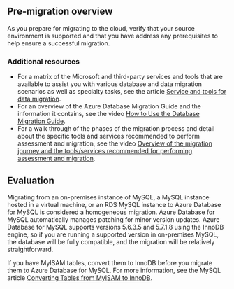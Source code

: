 ## Pre-migration overview

As you prepare for migrating to the cloud, verify that your source environment is supported and that you have address any prerequisites to help ensure a successful migration.

### Additional resources

- For a matrix of the Microsoft and third-party services and tools that are available to assist you with various database and data migration scenarios as well as specialty tasks, see the article [Service and tools for data migration](https://docs.microsoft.com/azure/dms/dms-tools-matrix).
- For an overview of the Azure Database Migration Guide and the information it contains, see the video [How to Use the Database Migration Guide](https://azure.microsoft.com/resources/videos/how-to-use-the-azure-database-migration-guide/).
- For a walk through of the phases of the migration process and detail about the specific tools and services recommended to perform assessment and migration, see the video [Overview of the migration journey and the tools/services recommended for performing assessment and migration](https://azure.microsoft.com/resources/videos/overview-of-migration-and-recommended-tools-services/).

## Evaluation

Migrating from an on-premises instance of MySQL, a MySQL instance hosted in a virtual machine, or an RDS MySQL instance to Azure Database for MySQL is considered a homogeneous migration. Azure Database for MySQL automatically manages patching for minor version updates. Azure Database for MySQL supports versions 5.6.3.5 and 5.7.1.8 using the InnoDB engine, so if you are running a supported version in on-premises MySQL, the database will be fully compatible, and the migration will be relatively straightforward.

If you have MyISAM tables, convert them to InnoDB before you migrate them to Azure Database for MySQL. For more information, see the MySQL article [Converting Tables from MyISAM to InnoDB](https://dev.mysql.com/doc/refman/5.6/en/converting-tables-to-innodb.html).
